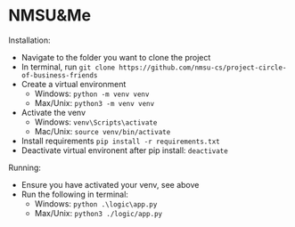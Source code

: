 # NMSU&Me

Installation:
- Navigate to the folder you want to clone the project
- In terminal, run `git clone https://github.com/nmsu-cs/project-circle-of-business-friends`
- Create a virtual environment 
    - Windows: `python -m venv venv`
    - Max/Unix: `python3 -m venv venv`
- Activate the venv
    - Windows: `venv\Scripts\activate`
    - Mac/Unix: `source venv/bin/activate`
- Install requirements `pip install -r requirements.txt`
- Deactivate virtual environent after pip install: `deactivate`
 
Running: 
- Ensure you have activated your venv, see above
- Run the following in terminal: 
    - Windows: `python .\logic\app.py`
    - Max/Unix: `python3 ./logic/app.py`
